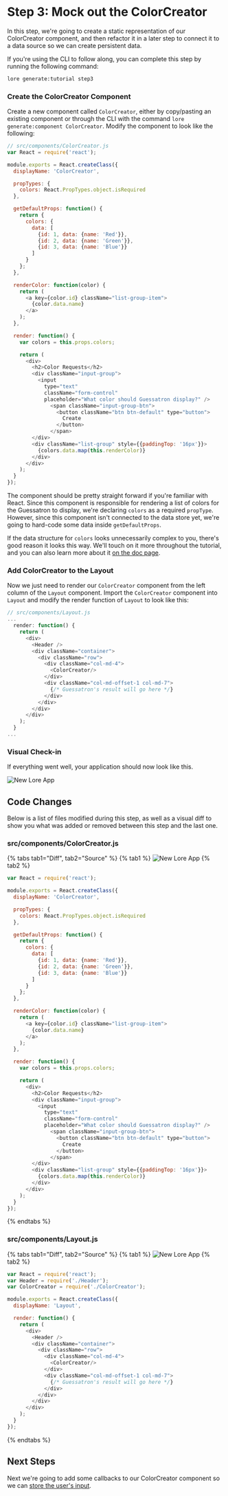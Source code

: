 # Step 3: Mock out the ColorCreator

In this step, we're going to create a static representation of our ColorCreator component, and then refactor it in a
later step to connect it to a data source so we can create persistent data.

If you're using the CLI to follow along, you can complete this step by running the following command:

```sh
lore generate:tutorial step3
```

### Create the ColorCreator Component

Create a new component called `ColorCreator`, either by copy/pasting an existing component or through the CLI with the
command `lore generate:component ColorCreator`.  Modify the component to look like the following:

```js
// src/components/ColorCreator.js
var React = require('react');

module.exports = React.createClass({
  displayName: 'ColorCreator',

  propTypes: {
    colors: React.PropTypes.object.isRequired
  },

  getDefaultProps: function() {
    return {
      colors: {
        data: [
          {id: 1, data: {name: 'Red'}},
          {id: 2, data: {name: 'Green'}},
          {id: 3, data: {name: 'Blue'}}
        ]
      }
    };
  },

  renderColor: function(color) {
    return (
      <a key={color.id} className="list-group-item">
        {color.data.name}
      </a>
    );
  },

  render: function() {
    var colors = this.props.colors;

    return (
      <div>
        <h2>Color Requests</h2>
        <div className="input-group">
          <input
            type="text"
            className="form-control"
            placeholder="What color should Guessatron display?" />
              <span className="input-group-btn">
                <button className="btn btn-default" type="button">
                  Create
                </button>
              </span>
        </div>
        <div className="list-group" style={{paddingTop: '16px'}}>
          {colors.data.map(this.renderColor)}
        </div>
      </div>
    );
  }
});
```

The component should be pretty straight forward if you're familiar with React. Since this component is responsible for
rendering a list of colors for the Guessatron to display, we're declaring `colors` as a required `propType`. However,
since this component isn't connected to the data store yet, we're going to hard-code some data inside `getDefaultProps`.

If the data structure for `colors` looks unnecessarily complex to you, there's good reason it looks this way. We'll 
touch on it more throughout the tutorial, and you can also learn more about it [on the doc page](../basics/DataStructure.md).

### Add ColorCreator to the Layout

Now we just need to render our `ColorCreator` component from the left column of the `Layout` component. Import the
`ColorCreator` component into `Layout` and modify the render function of `Layout` to look like this:

```js
// src/components/Layout.js
...
  render: function() {
    return (
      <div>
        <Header />
        <div className="container">
          <div className="row">
            <div className="col-md-4">
              <ColorCreator/>
            </div>
            <div className="col-md-offset-1 col-md-7">
              {/* Guessatron's result will go here */}
            </div>
          </div>
        </div>
      </div>
    );
  }
...
```

### Visual Check-in

If everything went well, your application should now look like this.

![New Lore App](../../images/step3-visual.png)

## Code Changes

Below is a list of files modified during this step, as well as a visual diff to show you what was added or removed 
between this step and the last one.

### src/components/ColorCreator.js

{% tabs tab1="Diff", tab2="Source" %}
{% tab1 %}
![New Lore App](../../images/step3-diff-color-creator.png)
{% tab2 %}
```js
var React = require('react');

module.exports = React.createClass({
  displayName: 'ColorCreator',

  propTypes: {
    colors: React.PropTypes.object.isRequired
  },

  getDefaultProps: function() {
    return {
      colors: {
        data: [
          {id: 1, data: {name: 'Red'}},
          {id: 2, data: {name: 'Green'}},
          {id: 3, data: {name: 'Blue'}}
        ]
      }
    };
  },

  renderColor: function(color) {
    return (
      <a key={color.id} className="list-group-item">
        {color.data.name}
      </a>
    );
  },

  render: function() {
    var colors = this.props.colors;

    return (
      <div>
        <h2>Color Requests</h2>
        <div className="input-group">
          <input
            type="text"
            className="form-control"
            placeholder="What color should Guessatron display?" />
              <span className="input-group-btn">
                <button className="btn btn-default" type="button">
                  Create
                </button>
              </span>
        </div>
        <div className="list-group" style={{paddingTop: '16px'}}>
          {colors.data.map(this.renderColor)}
        </div>
      </div>
    );
  }
});
```
{% endtabs %}

### src/components/Layout.js

{% tabs tab1="Diff", tab2="Source" %}
{% tab1 %}
![New Lore App](../../images/step3-diff-layout.png)
{% tab2 %}
```js
var React = require('react');
var Header = require('./Header');
var ColorCreator = require('./ColorCreator');

module.exports = React.createClass({
  displayName: 'Layout',

  render: function() {
    return (
      <div>
        <Header />
        <div className="container">
          <div className="row">
            <div className="col-md-4">
              <ColorCreator/>
            </div>
            <div className="col-md-offset-1 col-md-7">
              {/* Guessatron's result will go here */}
            </div>
          </div>
        </div>
      </div>
    );
  }
});
```
{% endtabs %}

## Next Steps

Next we're going to add some callbacks to our ColorCreator component so we can [store the user's input](./Step4.md).
